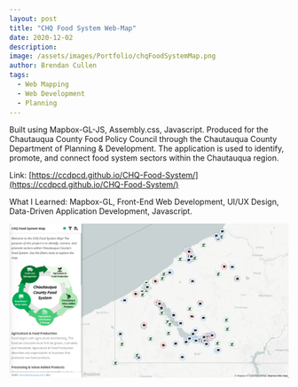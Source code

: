 ```yaml
---
layout: post
title: "CHQ Food System Web-Map"
date: 2020-12-02
description: 
image: /assets/images/Portfolio/chqFoodSystemMap.png
author: Brendan Cullen
tags:
  - Web Mapping
  - Web Development
  - Planning
---
```

Built using Mapbox-GL-JS, Assembly.css, Javascript. Produced for the Chautauqua County Food Policy Council through the Chautauqua County Department of Planning & Development. The application is used to identify, promote, and connect food system sectors within the Chautauqua region. 

Link: [https://ccdpcd.github.io/CHQ-Food-System/](https://ccdpcd.github.io/CHQ-Food-System/)

What I Learned: Mapbox-GL, Front-End Web Development, UI/UX Design, Data-Driven Application Development, Javascript.

![](/assets/images/Portfolio/chqFoodSystemMap.png)